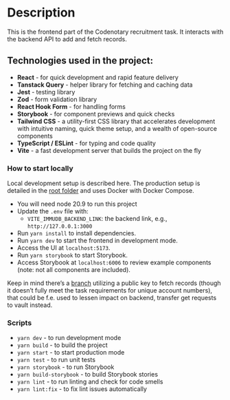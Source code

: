 # Description

This is the frontend part of the Codenotary recruitment task. It interacts with the backend API to add and fetch records.

## Technologies used in the project:

- **React** - for quick development and rapid feature delivery
- **Tanstack Query** - helper library for fetching and caching data
- **Jest** - testing library
- **Zod** - form validation library
- **React Hook Form** - for handling forms
- **Storybook** - for component previews and quick checks
- **Tailwind CSS** - a utility-first CSS library that accelerates development with intuitive naming, quick theme setup, and a wealth of open-source components
- **TypeScript / ESLint** - for typing and code quality
- **Vite** - a fast development server that builds the project on the fly

### How to start locally

Local development setup is described here. The production setup is detailed in the [root folder](../README.md) and uses Docker with Docker Compose.

- You will need node 20.9 to run this project
- Update the `.env` file with:
  - `VITE_IMMUDB_BACKEND_LINK`: the backend link, e.g., `http://127.0.0.1:3000`
- Run `yarn install` to install dependencies.
- Run `yarn dev` to start the frontend in development mode.
- Access the UI at `localhost:5173`.
- Run `yarn storybook` to start Storybook.
- Access Storybook at `localhost:6006` to review example components (note: not all components are included).

Keep in mind there’s a [branch](https://github.com/Karlos97/codenotary-fullstack-app/tree/MK/dev-version-with-public-key-on-frontend) utilizing a public key to fetch records (though it doesn’t fully meet the task requirements for unique account numbers), that could be f.e. used to lessen impact on backend, transfer get requests to vault instead.

### Scripts

- `yarn dev` - to run development mode
- `yarn build` - to build the project
- `yarn start` - to start production mode
- `yarn test` - to run unit tests
- `yarn storybook` - to run Storybook
- `yarn build-storybook` - to build Storybook stories
- `yarn lint` - to run linting and check for code smells
- `yarn lint:fix` - to fix lint issues automatically

